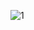 ![1](https://user-images.githubusercontent.com/26553608/160370258-05319d7e-a7ad-4f7b-a720-06f26e4760e9.JPG)


